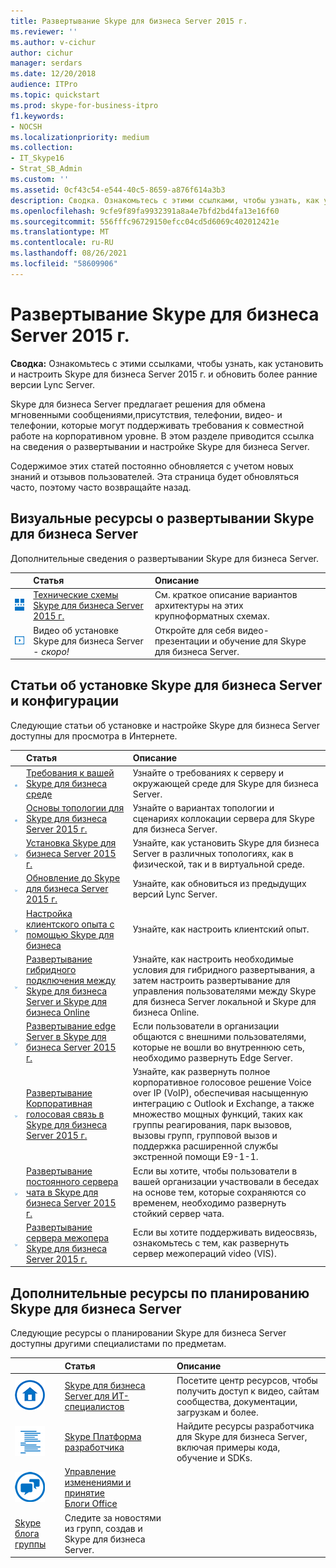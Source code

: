 ```yaml
---
title: Развертывание Skype для бизнеса Server 2015 г.
ms.reviewer: ''
ms.author: v-cichur
author: cichur
manager: serdars
ms.date: 12/20/2018
audience: ITPro
ms.topic: quickstart
ms.prod: skype-for-business-itpro
f1.keywords:
- NOCSH
ms.localizationpriority: medium
ms.collection:
- IT_Skype16
- Strat_SB_Admin
ms.custom: ''
ms.assetid: 0cf43c54-e544-40c5-8659-a876f614a3b3
description: Сводка. Ознакомьтесь с этими ссылками, чтобы узнать, как установить и настроить Skype для бизнеса Server 2015 г. и обновить более ранние версии Lync Server.
ms.openlocfilehash: 9cfe9f89fa9932391a8a4e7bfd2bd4fa13e16f60
ms.sourcegitcommit: 556fffc96729150efcc04cd5d6069c402012421e
ms.translationtype: MT
ms.contentlocale: ru-RU
ms.lasthandoff: 08/26/2021
ms.locfileid: "58609906"
---
```

# <a name="deploy-skype-for-business-server-2015"></a>Развертывание Skype для бизнеса Server 2015 г.
 
**Сводка:** Ознакомьтесь с этими ссылками, чтобы узнать, как установить и настроить Skype для бизнеса Server 2015 г. и обновить более ранние версии Lync Server.
  
Skype для бизнеса Server предлагает решения для обмена мгновенными сообщениями,присутствия, телефонии, видео- и телефонии, которые могут поддерживать требования к совместной работе на корпоративном уровне. В этом разделе приводится ссылка на сведения о развертывании и настройке Skype для бизнеса Server. 
  
Содержимое этих статей постоянно обновляется с учетом новых знаний и отзывов пользователей. Эта страница будет обновляться часто, поэтому часто возвращайте назад.
## <a name="visual-resources-about-how-to-deploy-skype-for-business-server"></a>Визуальные ресурсы о развертывании Skype для бизнеса Server

Дополнительные сведения о развертывании Skype для бизнеса Server.
  
||**Статья**|**Описание**|
|:-----|:-----|:-----|
|![Значок для технических схем](../media/87de0d09-77fd-46f2-b9f6-99a7998fd332.png)|[Технические схемы Skype для бизнеса Server 2015 г.](../technical-diagrams.md) <br/> |См. краткое описание вариантов архитектуры на этих крупноформатных схемах.  <br/> |
|![Значок для видео](../media/143e0d86-1c68-482a-9bf9-93e7966acca0.png)|Видео об установке Skype для бизнеса Server - *скоро!*  <br/> |Откройте для себя видео-презентации и обучение для Skype для бизнеса Server.  <br/> |
   
##  <a name="articles-about-skype-for-business-server-installation-and-configuration"></a>Статьи об установке Skype для бизнеса Server и конфигурации

Следующие статьи об установке и настройке Skype для бизнеса Server доступны для просмотра в Интернете. 
  
||**Статья**|**Описание**|
|:-----|:-----|:-----|
|![Значок для документации](../media/e4c786ef-1fff-4512-87c5-748543c60222.png)|[Требования к вашей Skype для бизнеса среде](../plan-your-deployment/requirements-for-your-environment/requirements-for-your-environment.md) <br/> |Узнайте о требованиях к серверу и окружающей среде для Skype для бизнеса Server.  <br/> |
|![Значок для документации](../media/e4c786ef-1fff-4512-87c5-748543c60222.png)|[Основы топологии для Skype для бизнеса Server 2015 г.](../plan-your-deployment/topology-basics/topology-basics.md) <br/> |Узнайте о вариантах топологии и сценариях коллокации сервера для Skype для бизнеса Server.  <br/> |
|![Числовая как значок](../media/d73b5029-a6ba-4abd-9197-d8151dabf56e.png)|[Установка Skype для бизнеса Server 2015 г.](install/install.md) <br/> |Узнайте, как установить Skype для бизнеса Server в различных топологиях, как в физической, так и в виртуальной среде.  <br/> |
|![Числовая как значок](../media/d73b5029-a6ba-4abd-9197-d8151dabf56e.png)|[Обновление до Skype для бизнеса Server 2015 г.](upgrade-to-skype-for-business-server.md) <br/> |Узнайте, как обновиться из предыдущих версий Lync Server.  <br/> |
|![Числовая как значок](../media/d73b5029-a6ba-4abd-9197-d8151dabf56e.png)|[Настройка клиентского опыта с помощью Skype для бизнеса](deploy-clients/configure-the-client-experience.md) <br/> |Узнайте, как настроить клиентский опыт.  <br/> |
|![Числовая как значок](../media/d73b5029-a6ba-4abd-9197-d8151dabf56e.png)|[Развертывание гибридного подключения между Skype для бизнеса Server и Skype для бизнеса Online](../../SfbHybrid/hybrid/configure-hybrid-connectivity.md?bc=%2fSkypeForBusiness%2fbreadcrumb%2ftoc.json&toc=%2fSkypeForBusiness%2ftoc.json) <br/> |Узнайте, как настроить необходимые условия для гибридного развертывания, а затем настроить развертывание для управления пользователями между Skype для бизнеса Server локальной и Skype для бизнеса Online.  <br/> |
|![Числовая как значок](../media/d73b5029-a6ba-4abd-9197-d8151dabf56e.png)|[Развертывание edge Server в Skype для бизнеса Server 2015 г.](deploy-edge-server/deploy-edge-server.md) <br/> |Если пользователи в организации общаются с внешними пользователями, которые не вошли во внутреннюю сеть, необходимо развернуть Edge Server.  <br/> |
|![Числовая как значок](../media/d73b5029-a6ba-4abd-9197-d8151dabf56e.png)|[Развертывание Корпоративная голосовая связь в Skype для бизнеса Server 2015 г.](deploy-enterprise-voice/deploy-enterprise-voice.md) <br/> |Узнайте, как развернуть полное корпоративное голосовое решение Voice over IP (VoIP), обеспечивая насыщенную интеграцию с Outlook и Exchange, а также множество мощных функций, таких как группы реагирования, парк вызовов, вызовы групп, групповой вызов и поддержка расширенной службы экстренной помощи E9-1-1.  <br/> |
|![Числовая как значок](../media/d73b5029-a6ba-4abd-9197-d8151dabf56e.png)|[Развертывание постоянного сервера чата в Skype для бизнеса Server 2015 г.](deploy-persistent-chat-server/deploy-persistent-chat-server.md) <br/> |Если вы хотите, чтобы пользователи в вашей организации участвовали в беседах на основе тем, которые сохраняются со временем, необходимо развернуть стойкий сервер чата.  <br/> |
|![Числовая как значок](../media/d73b5029-a6ba-4abd-9197-d8151dabf56e.png)|[Развертывание сервера межопера Skype для бизнеса Server 2015 г.](deploy-video-interop-server/deploy-video-interop-server.md) <br/> |Если вы хотите поддерживать видеосвязь, ознакомьтесь с тем, как развернуть сервер межопераций video (VIS).  <br/> |
   
## <a name="additional-resources-about-planning-for-skype-for-business-server"></a>Дополнительные ресурсы по планированию Skype для бизнеса Server

Следующие ресурсы о планировании Skype для бизнеса Server доступны другими специалистами по предметам. 
  
||**Статья**|**Описание**|
|:-----|:-----|:-----|
|![Значок для docs](../media/4eff581b-890b-46cb-8224-a4122137d27e.png)|[Skype для бизнеса Server для ИТ-специалистов](../../Hub/index.yml) <br/> |Посетите центр ресурсов, чтобы получить доступ к видео, сайтам сообщества, документации, загрузкам и более.  <br/> |
|![Значок для контента разработчика](../media/3626138a-2778-407e-911f-a0dcbdc36684.png)|[Skype Платформа разработчика](/skype-sdk/skypedeveloperplatform) <br/> |Найдите ресурсы разработчика для Skype для бизнеса Server, включая примеры кода, обучение и SDKs.  <br/> |
|![Значок для новостей, блогов и так далее](../media/ac692cb8-7db8-4810-b53f-1bc88b1e4cac.png)|[Управление изменениями и принятие](https://go.microsoft.com/fwlink/p/?LinkId=532796) <br/> [Блоги Office](https://go.microsoft.com/fwlink/p/?LinkId=528899) <br/> 
[Skype блога группы](https://go.microsoft.com/fwlink/p/?LinkId=532818) <br/> |Следите за новостями из групп, создав и Skype для бизнеса Server.  <br/> |
